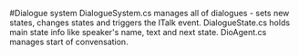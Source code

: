 #Dialogue system 
DialogueSystem.cs manages all of dialogues - sets new states, changes states and triggers the ITalk event. 
DialogueState.cs holds main state info like speaker's name, text and next state. 
DioAgent.cs manages start of convensation.
